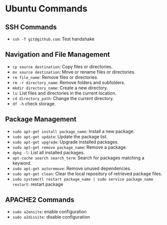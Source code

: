 # Ubuntu Commands

## SSH Commands
- `ssh -T git@github.com`: Test handshake

## Navigation and File Management
- `cp source destination`: Copy files or directories.
- `mv source destination`: Move or rename files or directories.
- `rm file_name`: Remove files or directories.
- `rm -r directory_name`: Remove folders and subfolders.
- `mkdir directory_name`: Create a new directory.
- `ls`: List files and directories in the current location.
- `cd directory_path`: Change the current directory.
- `df -h` check storage.

## Package Management
- `sudo apt-get install package_name`: Install a new package.
- `sudo apt-get update`: Update the package list.
- `sudo apt-get upgrade`: Upgrade installed packages.
- `sudo apt-get remove package_name`: Remove a package.
- `dpkg -l`: List all installed packages.
- `apt-cache search search_term`: Search for packages matching a keyword.
- `sudo apt-get autoremove`: Remove unused dependencies.
- `sudo apt-get clean`: Clear the local repository of retrieved package files.
- `sudo systemctl restart package_name | sudo service package_name restart`: restart package

## APACHE2 Commands
- `sudo a2ensite`: enable configuration
- `sudo a2dissite`: disable configuration

